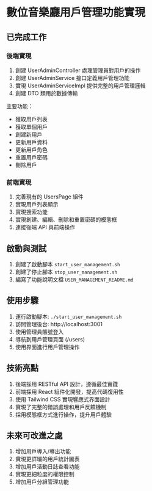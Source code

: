 # 數位音樂廳用戶管理功能實現

## 已完成工作

### 後端實現

1. 創建 UserAdminController 處理管理員對用戶的操作
2. 創建 UserAdminService 接口定義用戶管理功能
3. 實現 UserAdminServiceImpl 提供完整的用戶管理邏輯
4. 創建 DTO 類用於數據傳輸

主要功能：
- 獲取用戶列表
- 獲取單個用戶
- 創建新用戶
- 更新用戶資料
- 更新用戶角色
- 重置用戶密碼
- 刪除用戶

### 前端實現

1. 完善現有的 UsersPage 組件
2. 實現用戶列表顯示
3. 實現搜索功能
4. 實現創建、編輯、刪除和重置密碼的模態框
5. 連接後端 API 與前端操作

## 啟動與測試

1. 創建了啟動腳本 `start_user_management.sh`
2. 創建了停止腳本 `stop_user_management.sh`
3. 編寫了功能說明文檔 `USER_MANAGEMENT_README.md`

## 使用步驟

1. 運行啟動腳本: `./start_user_management.sh`
2. 訪問管理後台: http://localhost:3001
3. 使用管理員賬號登入
4. 導航到用戶管理頁面 (/users)
5. 使用界面進行用戶管理操作

## 技術亮點

1. 後端採用 RESTful API 設計，遵循最佳實踐
2. 前端採用 React 組件化開發，提高代碼復用性
3. 使用 Tailwind CSS 實現響應式界面設計
4. 實現了完整的錯誤處理和用戶反饋機制
5. 採用模態框方式進行操作，提升用戶體驗

## 未來可改進之處

1. 增加用戶導入/導出功能
2. 實現更詳細的用戶統計圖表
3. 增加用戶活動日誌查看功能
4. 實現更細粒度的權限控制
5. 增加用戶分組管理功能